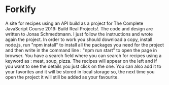 # Forkify
A site for recipes using an API build as a project for The Complete JavaScript Course 2019: Build Real Projects!. 
The code and design are written to Jonas Schmedtmann.
I just follow the instructions and wrote again the project. 
In order to work you should download a copy, install node.js, run "npm install" to install all the packages you need for the project and then 
write in the command line : "npm run start" to open the page in browser. 
You have a search field where you can search for recipes using a keyword as : meat, soup, pizza. 
The recipes will appear on the left and if you want to see the details you just click on the one. You can also add it to your favorites and it will be stored in local storage so, the next time you open the project it will still be added as your favourite. 

